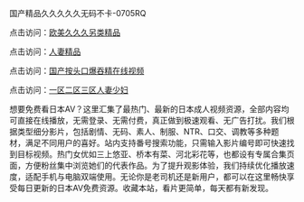 国产精品久久久久久无码不卡-0705RQ

点击访问：<a href="https://rtj-3zo.pages.dev/">欧美久久久另类精品</a>

点击访问：<a href="https://vassv.pages.dev/">人妻精品</a>

点击访问：<a href="https://gsd-agv.pages.dev/">国产按头口爆吞精在线视频</a>

点击访问：<a href="https://gda-c7m.pages.dev/">一区二区三区人妻少妇</a>

想要免费看日本AV？这里汇集了最热门、最新的日本成人视频资源，全部内容均可直接在线播放，无需登录、无需付费，真正做到极速观看、无广告打扰。我们根据类型细分影片，包括剧情、无码、素人、制服、NTR、口交、调教等多种题材，满足不同用户的喜好。站内支持番号搜索功能，只需输入影片编号即可快速找到目标视频。热门女优如三上悠亚、桥本有菜、河北彩花等，也都设有专属合集页面，方便粉丝集中浏览她们的代表作品。为了提升观影体验，我们持续优化播放速度，适配手机与电脑双端使用。无论你是老司机还是新用户，都可以在这里畅快享受每日更新的日本AV免费资源。收藏本站，看片更简单，每天都有新发现。

<span style="display:none;">[Canonical link](https://github.com/T20250705/So1 ）</span>
